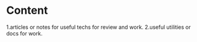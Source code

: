 # Content
1.articles or notes for useful techs for review and work.
2.useful utilities or docs for work.
